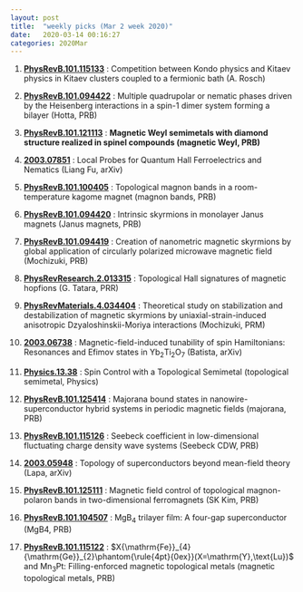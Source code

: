 ```yaml
---
layout: post
title:  "weekly picks (Mar 2 week 2020)"
date:   2020-03-14 00:16:27
categories: 2020Mar
---
```



1. **[PhysRevB.101.115133](https://journals.aps.org/prb/pdf/10.1103/PhysRevB.101.115133)** :  Competition between Kondo physics and Kitaev physics in Kitaev clusters coupled to a fermionic bath (A. Rosch)

1. **[PhysRevB.101.094422](https://link.aps.org/doi/10.1103/PhysRevB.101.094422)** :  Multiple quadrupolar or nematic phases driven by the Heisenberg interactions in a spin-1 dimer system forming a bilayer (Hotta, PRB)

1. **[PhysRevB.101.121113](https://link.aps.org/doi/10.1103/PhysRevB.101.121113)** :  **Magnetic Weyl semimetals with diamond structure realized in spinel compounds (magnetic Weyl, PRB)**


1. **[2003.07851](http://arxiv.org/abs/2003.07851)** :  Local Probes for Quantum Hall Ferroelectrics and Nematics (Liang Fu, arXiv)

1. **[PhysRevB.101.100405](https://link.aps.org/doi/10.1103/PhysRevB.101.100405)** :  Topological magnon bands in a room-temperature kagome magnet (magnon bands, PRB)

1. **[PhysRevB.101.094420](https://link.aps.org/doi/10.1103/PhysRevB.101.094420)** :  Intrinsic skyrmions in monolayer Janus magnets (Janus magnets, PRB)

1. **[PhysRevB.101.094419](https://link.aps.org/doi/10.1103/PhysRevB.101.094419)** :  Creation of nanometric magnetic skyrmions by global application of circularly polarized microwave magnetic field (Mochizuki, PRB)


1. **[PhysRevResearch.2.013315](https://link.aps.org/doi/10.1103/PhysRevResearch.2.013315)** :  Topological Hall signatures of magnetic hopfions (G. Tatara, PRR)

1. **[PhysRevMaterials.4.034404](https://link.aps.org/doi/10.1103/PhysRevMaterials.4.034404)** :  Theoretical study on stabilization and destabilization of magnetic skyrmions by uniaxial-strain-induced anisotropic Dzyaloshinskii-Moriya interactions (Mochizuki, PRM)

1. **[2003.06738](http://arxiv.org/abs/2003.06738)** :  Magnetic-field-induced tunability of spin Hamiltonians: Resonances and Efimov states in Yb$_2$Ti$_2$O$_7$ (Batista, arXiv)

1. **[Physics.13.38](https://link.aps.org/doi/10.1103/Physics.13.38)** :  Spin Control with a Topological Semimetal (topological semimetal, Physics)

1. **[PhysRevB.101.125414](https://link.aps.org/doi/10.1103/PhysRevB.101.125414)** :  Majorana bound states in nanowire-superconductor hybrid systems in periodic magnetic fields (majorana, PRB)

1. **[PhysRevB.101.115126](https://link.aps.org/doi/10.1103/PhysRevB.101.115126)** :  Seebeck coefficient in low-dimensional fluctuating charge density wave systems (Seebeck CDW, PRB)


1. **[2003.05948](http://arxiv.org/abs/2003.05948)** :  Topology of superconductors beyond mean-field theory (Lapa, arXiv)


1. **[PhysRevB.101.125111](https://link.aps.org/doi/10.1103/PhysRevB.101.125111)** :  Magnetic field control of topological magnon-polaron bands in two-dimensional ferromagnets (SK Kim, PRB)

1. **[PhysRevB.101.104507](https://link.aps.org/doi/10.1103/PhysRevB.101.104507)** :  ${\mathrm{MgB}}_{4}$ trilayer film: A four-gap superconductor (MgB4, PRB)

1. **[PhysRevB.101.115122](https://link.aps.org/doi/10.1103/PhysRevB.101.115122)** :  $X{\mathrm{Fe}}_{4}{\mathrm{Ge}}_{2}\phantom{\rule{4pt}{0ex}}(X=\mathrm{Y},\text{Lu})$ and ${\mathrm{Mn}}_{3}\mathrm{Pt}$: Filling-enforced magnetic topological metals (magnetic topological metals, PRB)
